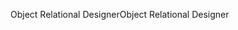 <span data-ttu-id="08315-101">Object Relational Designer</span><span class="sxs-lookup"><span data-stu-id="08315-101">Object Relational Designer</span></span>